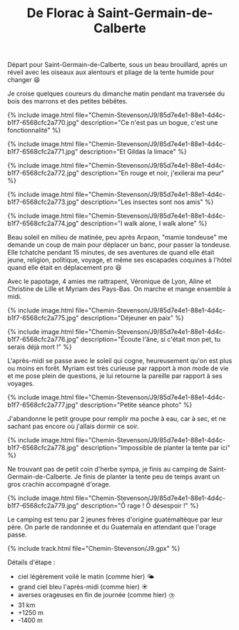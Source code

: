 ﻿---
title: "De Florac à Saint-Germain-de-Calberte"
permalink: /Chemin-Stevenson/J9/
sidebar:
  nav: "chemin_stevenson"
enable_tracks: true
---

Départ pour Saint-Germain-de-Calberte, sous un beau brouillard, après un réveil avec les oiseaux aux alentours et pliage de la tente humide pour changer :laughing:

Je croise quelques coureurs du dimanche matin pendant ma traversée du bois des marrons et des petites bébêtes.

{% include image.html file="Chemin-Stevenson/J9/85d7e4e1-88e1-4d4c-b1f7-6568cfc2a770.jpg" description="Ce n'est pas un bogue, c'est une fonctionnalité" %}

{% include image.html file="Chemin-Stevenson/J9/85d7e4e1-88e1-4d4c-b1f7-6568cfc2a771.jpg" description="Et Gildas la limace" %}

{% include image.html file="Chemin-Stevenson/J9/85d7e4e1-88e1-4d4c-b1f7-6568cfc2a772.jpg" description="En rouge et noir, j'exilerai ma peur" %}

{% include image.html file="Chemin-Stevenson/J9/85d7e4e1-88e1-4d4c-b1f7-6568cfc2a773.jpg" description="Les insectes sont nos amis" %}

{% include image.html file="Chemin-Stevenson/J9/85d7e4e1-88e1-4d4c-b1f7-6568cfc2a774.jpg" description="I walk alone, I walk alone" %}

Beau soleil en milieu de matinée, peu après Arpaon, "mamie tondeuse" me demande un coup de main pour déplacer un banc, pour passer la tondeuse.
Elle tchatche pendant 15 minutes, de ses aventures de quand elle était jeune, religion, politique, voyage, et même ses escapades coquines à l'hôtel quand elle était en déplacement pro :laughing:

Avec le papotage, 4 amies me rattrapent, Véronique de Lyon, Aline et Christine de Lille et Myriam des Pays-Bas.
On marche et mange ensemble à midi.

{% include image.html file="Chemin-Stevenson/J9/85d7e4e1-88e1-4d4c-b1f7-6568cfc2a775.jpg" description="Déjeuner en paix" %}

{% include image.html file="Chemin-Stevenson/J9/85d7e4e1-88e1-4d4c-b1f7-6568cfc2a776.jpg" description="Écoute l'âne, si c'était mon pet, tu serais déjà mort !" %}

L'après-midi se passe avec le soleil qui cogne, heureusement qu'on est plus ou moins en forêt. Myriam est très curieuse par rapport à mon mode de vie et me pose plein de questions, je lui retourne la pareille par rapport à ses voyages.

{% include image.html file="Chemin-Stevenson/J9/85d7e4e1-88e1-4d4c-b1f7-6568cfc2a777.jpg" description="Petite séance photo" %}

J'abandonne le petit groupe pour remplir ma poche à eau, car à sec, et ne sachant pas encore où j'allais dormir ce soir.

{% include image.html file="Chemin-Stevenson/J9/85d7e4e1-88e1-4d4c-b1f7-6568cfc2a778.jpg" description="Impossible de planter la tente par ici" %}

Ne trouvant pas de petit coin d'herbe sympa, je finis au camping de Saint-Germain-de-Calberte.
Je finis de planter la tente peu de temps avant un gros crachin accompagné d'orage.

{% include image.html file="Chemin-Stevenson/J9/85d7e4e1-88e1-4d4c-b1f7-6568cfc2a779.jpg" description="Ô rage ! Ô désespoir !" %}

Le camping est tenu par 2 jeunes frères d'origine guatémaltèque par leur père. On parle de randonnée et du Guatemala en attendant que l'orage passe.

{% include track.html file="Chemin-Stevenson/J9.gpx" %}

Détails d'étape :
* ciel légèrement voilé le matin (comme hier) :sun_behind_small_cloud:
* grand ciel bleu l'après-midi (comme hier) :sunny:
* averses orageuses en fin de journée (comme hier) :cloud_with_lightning_and_rain:
* 31 km
* +1250 m
* -1400 m
